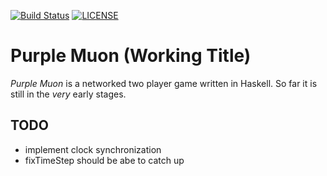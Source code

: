 [![Build Status](https://travis-ci.org/r-raymond/purple-muon.svg?branch=master)](https://travis-ci.org/r-raymond/purple-muon) [![LICENSE](https://img.shields.io/badge/LICENSE-GPL--3-brightgreen.svg)](https://www.gnu.org/licenses/gpl-3.0.en.html)

Purple Muon (Working Title)
==========================

_Purple Muon_ is a networked two player game written in Haskell. So far it is
still in the _very_ early stages.


TODO
----

* implement clock synchronization
* fixTimeStep should be abe to catch up
